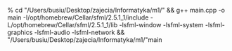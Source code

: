 % cd "/Users/busiu/Desktop/zajecia/Informatyka/m1/" && g++ main.cpp -o main -I/opt/homebrew/Cellar/sfml/2.5.1_1/include -L/opt/homebrew/Cellar/sfml/2.5.1_1/lib -lsfml-window -lsfml-system -lsfml-graphics -lsfml-audio -lsfml-network  && "/Users/busiu/Desktop/zajecia/Informatyka/m1/"main

